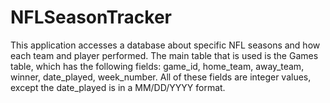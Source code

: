 # NFLSeasonTracker
This application accesses a database about specific NFL seasons and how each team and player performed.
The main table that is used is the Games table, which has the following fields: game_id, home_team, away_team, winner, date_played, week_number. All of these fields are integer values, except the date_played is in a MM/DD/YYYY format.
